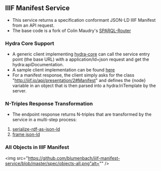 ## IIIF Manifest Service

* This service returns a specification conformant JSON-LD IIIF Manifest from an API request.
* The base code is a fork of Colin Maudry's [SPARQL-Router](https://github.com/ColinMaudry/sparql-router)  
    
### Hydra Core Support
* A generic client implementing [hydra-core](https://github.com/christopher-johnson/hydra-core) can call the service entry
point (the base URL) with a application/ld+json request and get the hydra:apiDocumentation.
* A sample client implementation can be found [here](https://github.com/pan-dora/manifest-service/blob/master/src/hydra-client/hydra-client.js)
* For a manifest response, the client simply asks for the class "http://iiif.io/api/presentation/2#Manifest" and defines the
{node} variable in an object that is then parsed into a hydra:IriTemplate by the server.

### N-Triples Response Transformation
* The endpoint response returns N-triples that are transformed by the service in a multi-step process:

1. [serialize-rdf-as-json-ld](https://www.w3.org/TR/json-ld-api/#serialize-rdf-as-json-ld-algorithm)
2. [frame json-ld](http://json-ld.org/spec/latest/json-ld-framing/) 

### All Objects in IIIF Manifest   
  <img src="https://github.com/blumenbach/iiif-manifest-service/blob/master/spec/objects-all.png"alt="" />
